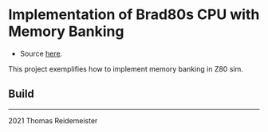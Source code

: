 # Implementation of Brad80s CPU with Memory Banking

 * Source [here](http://bread80.com/2020/12/06/couch-to-64k-part-5-adding-ram-and-a-cp-m-compatible-memory-architecture-to-the-z80-breadboard-computer/).

This project exemplifies how to implement memory banking in Z80 sim.

## Build

----
2021 Thomas Reidemeister